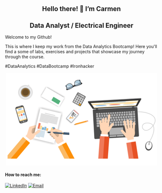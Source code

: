 
<div align="center">
  <h2>Hello there! 👋 I’m Carmen</h2>
  <h2>Data Analyst / Electrical Engineer</h2>
</div>

<div align="left">

  Welcome to my Github!
  
  This is where I keep my work from the Data Analytics Bootcamp! 
  Here you'll find a some of labs, exercises and projects that showcase my journey through the course.
  
</div>

#DataAnalytics #DataBootcamp #Ironhacker

<div align="center">
  <img src="https://github.com/calumatos/calumatos/blob/main/gitreadme.gif" alt="Git README" width="500" />
</div>

#### How to reach me:

[![LinkedIn](https://img.shields.io/badge/LinkedIn-0A66C2?style=flat-square&logo=linkedin&logoColor=white)](https://www.linkedin.com/in/calumatos/)
[![Email](https://img.shields.io/badge/Email-D14836?style=flat-square&logo=gmail&logoColor=white)](mailto:calumatos@gmail.com)

